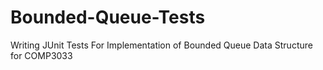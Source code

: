 # Bounded-Queue-Tests
Writing JUnit Tests For Implementation of Bounded Queue Data Structure for COMP3033
